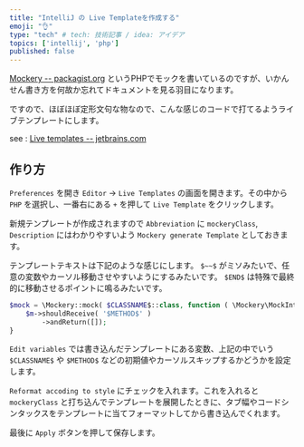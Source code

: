 ```yaml
---
title: "IntelliJ の Live Templateを作成する"
emoji: "👌"
type: "tech" # tech: 技術記事 / idea: アイデア
topics: ['intellij', 'php']
published: false
---
```


[Mockery -- packagist.org](https://packagist.org/packages/mockery/mockery) というPHPでモックを書いているのですが、いかんせん書き方を何故か忘れてドキュメントを見る羽目になります。

ですので、ほぼほぼ定形文句な物なので、こんな感じのコードで打てるようライブテンプレートにします。

see : [Live templates -- jetbrains.com](https://www.jetbrains.com/help/idea/using-live-templates.html)

## 作り方

`Preferences` を開き `Editor` → `Live Templates` の画面を開きます。その中から `PHP` を選択し、一番右にある `+` を押して `Live Template` をクリックします。

新規テンプレートが作成されますので `Abbreviation` に `mockeryClass`, `Description` にはわかりやすいよう `Mockery generate Template` としておきます。

テンプレートテキストは下記のような感じにします。 `$~~$` がミソみたいで、任意の変数やカーソル移動させやすいようにするみたいです。 `$END$` は特殊で最終的に移動させるポイントに鳴るみたいです。

```php
$mock = \Mockery::mock( $CLASSNAME$::class, function ( \Mockery\MockInterface $m ) {
	$m->shouldReceive( '$METHOD$' )
		->andReturn([]);
}

```

`Edit variables` では書き込んだテンプレートにある変数、上記の中でいう `$CLASSNAME$` や `$METHOD$` などの初期値やカーソルスキップするかどうかを設定します。

`Reformat accoding to style` にチェックを入れます。これを入れると `mockeryClass` と打ち込んでテンプレートを展開したときに、タブ幅やコードシンタックスをテンプレートに当てフォーマットしてから書き込んでくれます。

最後に `Apply` ボタンを押して保存します。

